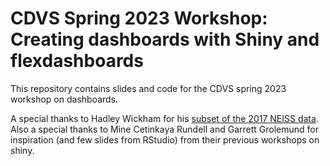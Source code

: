# CDVS Spring 2023 Workshop: Creating dashboards with Shiny and flexdashboards

This repository contains slides and code for the CDVS spring 2023 workshop on dashboards.

A special thanks to Hadley Wickham for his [subset of the 2017 NEISS data](https://github.com/hadley/neiss). Also a special thanks to Mine Cetinkaya Rundell and Garrett Grolemund for inspiration (and few slides from RStudio) from their previous workshops on shiny. 
